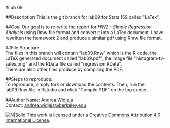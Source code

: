 #Lab 09

##Description 
This is the git branch for lab09 for Stats 159 called "LaTex".

##Goal
Our goal is to re-write the report for *HW2 - SImple Regression Analysis* using Rmw file format and convert it into a LaTex document.
I have rewritten the homework 2 and produce a similar pdf using Rmw file format.


##File Structure  
The files in this branch will contain "lab09.Rnw" which is the R code, the LaTeX generated document called "lab09.pdf", the image file "histogram-tv-sales.png" and the RData file called "regression.RData".  
There are also other files produce by compiling the PDF. 

##Steps to reproduce:  
To reproduce, simply fork or download the contents. Then, run the lab09.Rnw file in Rstudio and click "Compile PDF" on the top center.

##Author
Name: Andrea Widjaja  
Contact: andrea.widjaja@berkeley.edu  


[![N|Solid](https://i.creativecommons.org/l/by/4.0/88x31.png)](http://creativecommons.org/licenses/by/4.0/)
This work is licensed under a [Creative Commons Attribution 4.0 International License](http://creativecommons.org/licenses/by/4.0/).




